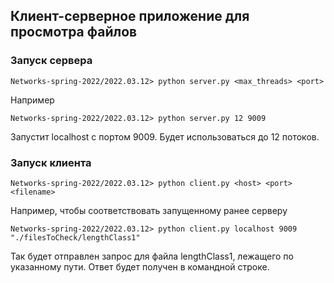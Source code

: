 ## Клиент-серверное приложение для просмотра файлов

### Запуск сервера 

```
Networks-spring-2022/2022.03.12> python server.py <max_threads> <port>
```
Например 

```
Networks-spring-2022/2022.03.12> python server.py 12 9009
```
Запустит localhost с портом 9009. Будет использоваться до 12 потоков.


### Запуск клиента

```
Networks-spring-2022/2022.03.12> python client.py <host> <port> <filename>
```
Например, чтобы соответствовать запущенному ранее серверу
```
Networks-spring-2022/2022.03.12> python client.py localhost 9009 "./filesToCheck/lengthClass1"
```
Так будет отправлен запрос для файла lengthClass1, лежащего по указанному пути.
Ответ будет получен в командной строке.
